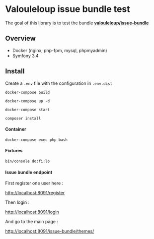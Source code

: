 Valouleloup issue bundle test
========================

The goal of this library is to test the bundle [**valouleloup/issue-bundle**][90]

## Overview
 
 * Docker (nginx, php-fpm, mysql, phpmyadmin)
 * Symfony 3.4

 ## Install
 
 Create a ` .env ` file with the configuration in ` .env.dist `
 
 ` docker-compose build `
 
 ` docker-compose up -d `
 
 ` docker-compose start `
 
 ` composer install `
 
 #### Container
 
 ` docker-compose exec php bash `
 
 #### Fixtures
  
  ` bin/console do:fi:lo `
 
 #### Issue bundle endpoint
 
 First register one user here :
 
 [http://localhost:8091/register][92]
 
 Then login :
 
 [http://localhost:8091/login][93]
 
 And go to the main page :
 
 [http://localhost:8091/issue-bundle/themes/][91]
 

[90]: https://github.com/Valouleloup/IssueBundle
[91]: http://localhost:8091/issue-bundle/themes/
[92]: http://localhost:8091/register
[93]: http://localhost:8091/login

